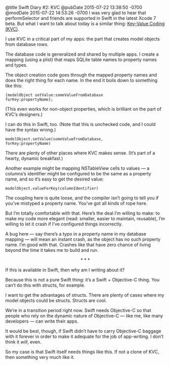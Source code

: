 @title Swift Diary #2: KVC
@pubDate 2015-07-22 13:38:50 -0700
@modDate 2015-07-22 14:53:26 -0700
I was very glad to hear that performSelector and friends are supported in Swift in the latest Xcode 7 beta. But what I want to talk about today is a similar thing: [Key-Value Coding (KVC)](https://developer.apple.com/library/ios/documentation/Cocoa/Conceptual/KeyValueCoding/Articles/KeyValueCoding.html).

I use KVC in a critical part of my apps: the part that creates model objects from database rows.

The database code is generalized and shared by multiple apps. I create a mapping (using a plist) that maps SQLite table names to property names and types.

The object creation code goes through the mapped property names and does the right thing for each name. In the end it boils down to something like this:

<code>[modelObject setValue:&#8203;someValueFromDatabase forKey:&#8203;propertyName];</code>

(This even works for non-object properties, which is brilliant on the part of KVC’s designers.)

I can do this in Swift, too. (Note that this is unchecked code, and I could have the syntax wrong.)

<code>modelObject.setValue&#8203;(someValueFromDatabase, forKey:propertyName)</code>

There are plenty of other places where KVC makes sense. (It’s part of a hearty, dynamic breakfast.)

Another example might be mapping NSTableView cells to values — a columns’s identifier might be configured to be the same as a property name, and so it’s easy to get the desired value:

<code>modelObject.valueForKey&#8203;(columnIdentifier)</code>

The coupling here is quite loose, and the compiler isn’t going to tell you if you’ve mistyped a property name. You’ve got all kinds of rope here.

But I’m totally comfortable with that. Here’s the deal I’m willing to make: to make my code more elegant (read: smaller, easier to maintain, reusable), I’m willing to let it crash if I’ve configured things incorrectly.

A bug here — say there’s a typo in a property name in my database mapping — will mean an instant crash, as the object has no such property name. I’m good with that. Crashes like that have zero chance of living beyond the time it takes me to build and run.

<p style="text-align:center">* * *</p>

If this is available in Swift, then why am I writing about it?

Because this is not a pure Swift thing: it’s a Swift + Objective-C thing. You can’t do this with structs, for example.

I want to get the advantages of structs. There are plenty of cases where my model objects could be structs. Structs are cool.

We’re in a transition period right now. Swift needs Objective-C so that people who rely on the dynamic nature of Objective-C — like me, like many developers — can write their apps.

It would be best, though, if Swift didn’t have to carry Objective-C baggage with it forever in order to make it adequate for the job of app-writing. I don’t think it *will*, even.

So my case is that Swift itself needs things like this. If not a clone of KVC, then something very much like it.

